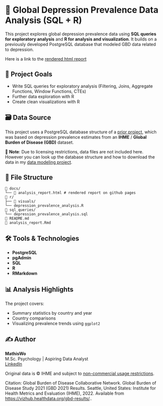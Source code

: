 # 🧠 Global Depression Prevalence Data Analysis (SQL + R)

This project explores global depression prevalence data using **SQL queries for exploratory analysis** and **R for analysis and visualization**. It builds on a previously developed PostgreSQL database that modeled GBD data related to depression.

Here is a link to the [rendered html report](https://mathiswo.github.io/Global-Depression-Prevalence-Data-Analysis-SQL-R-/analysis_report.html)

## 📌 Project Goals

- Write SQL queries for exploratory analysis (Filtering, Joins, Aggregate Functions, Window Functions, CTEs)
- Further data exploration with R
- Create clean visualizations with R

## 🗃️ Data Source

This project uses a PostgreSQL database structure of a [prior project](https://github.com/MathisWo/Data-Modeling-of-Global-Depression-Prevalence-Data), which was based on depression prevalence estimates from an **IHME** / **Global Burden of Disease (GBD)**  dataset.

📎 **Note**: Due to licensing restrictions, data files are not included here. However you can look up the database structure and how to download the data in my [data modeling project](https://github.com/MathisWo/Data-Modeling-of-Global-Depression-Prevalence-Data).

## 📁 File Structure

```
📂 docs/ 
└── 📄 analysis_report.html # rendered report on github pages
📂 r/
├── 📂 visuals/
└── depression_prevalence_analysis.R
📂 sql_queries/
└── depression_prevalence_analysis.sql
📄 README.md
📄 analysis_report.Rmd

```

## 🛠️ Tools & Technologies

- **PostgreSQL**
- **pgAdmin**
- **SQL**
- **R**
- **RMarkdown**

## 📊 Analysis Highlights

The project covers:

- Summary statistics by country and year
- Country comparisons
- Visualizing prevalence trends using `ggplot2`


## ✍️ Author

**MathisWo**  
M.Sc. Psychology | Aspiring Data Analyst  
[LinkedIn](https://www.linkedin.com/in/mathis-wobst-b37125360/?locale=en_US)



Original data is © IHME and subject to [non-commercial usage restrictions](https://www.healthdata.org/Data-tools-practices/data-practices/ihme-free-charge-non-commercial-user-agreement).

Citation: Global Burden of Disease Collaborative Network. Global Burden of Disease Study 2021 (GBD 2021) Results. Seattle, United States: Institute for Health Metrics and Evaluation (IHME), 2022. Available from https://vizhub.healthdata.org/gbd-results/..
